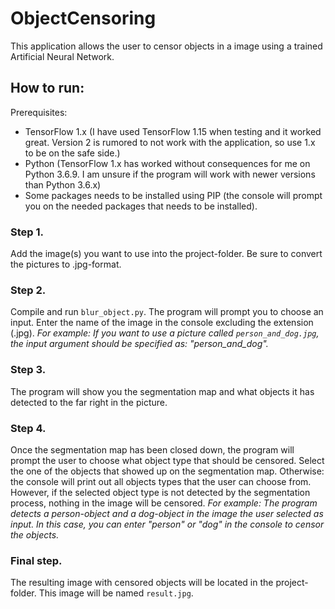 # ObjectCensoring
This application allows the user to censor objects in a image using a trained Artificial Neural Network.

## How to run:
Prerequisites:
* TensorFlow 1.x (I have used TensorFlow 1.15 when testing and it worked great. Version 2 is rumored to not work with the application, so use 1.x to be on the safe side.)
* Python (TensorFlow 1.x has worked without consequences for me on Python 3.6.9. I am unsure if the program will work with newer versions than Python 3.6.x)
* Some packages needs to be installed using PIP (the console will prompt you on the needed packages that needs to be installed).

### Step 1.
Add the image(s) you want to use into the project-folder. Be sure to convert the pictures to .jpg-format.

### Step 2.
Compile and run `blur_object.py`. The program will prompt you to choose an input. Enter the name of the image in the console excluding the extension (.jpg).
*For example: If you want to use a picture called `person_and_dog.jpg`, the input argument should be specified as: "person_and_dog".*

### Step 3.
The program will show you the segmentation map and what objects it has detected to the far right in the picture. 

### Step 4.
Once the segmentation map has been closed down, the program will prompt the user to choose what object type that should be censored.
Select the one of the objects that showed up on the segmentation map. Otherwise: the console will print out all objects types that 
the user can choose from. However, if the selected object type is not detected by the segmentation process, nothing in the image will
be censored.
*For example: The program detects a person-object and a dog-object in the image the user selected as input. In this case, you can enter "person" or "dog" in the console to censor the objects.*

### Final step.
The resulting image with censored objects will be located in the project-folder. This image will be named `result.jpg`.
